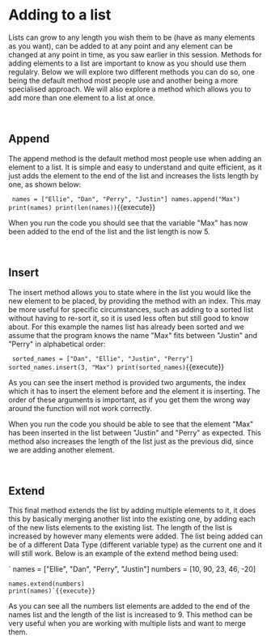 # **Adding to a list**
Lists can grow to any length you wish them to be (have as many elements as you want), can be added to at any point and any element can be changed at any point in time, as you saw earlier in this session. Methods for adding elements to a list are important to know as you should use them regulalry. Below we will explore two different methods you can do so, one being the default method most people use and another being a more specialised approach. We will also explore a method which allows you to add more than one element to a list at once.

</br>

## **Append**
The append method is the default method most people use when adding an element to a list. It is simple and easy to understand and quite efficient, as it just adds the element to the end of the list and increases the lists length by one, as shown below:

`
    names = ["Ellie", "Dan", "Perry", "Justin"]
    names.append("Max")
    print(names)
    print(len(names))`{{execute}}

When you run the code you should see that the variable "Max" has now been added to the end of the list and the list length is now 5.

</br>

## **Insert**
The insert method allows you to state where in the list you would like the new element to be placed, by providing the method with an index. This may be more useful for specific circumstances, such as adding to a sorted list without having to re-sort it, so it is used less often but still good to know about. For this example the names list has already been sorted and we assume that the program knows the name "Max" fits between "Justin" and "Perry" in alphabetical order:

`
    sorted_names = ["Dan", "Ellie", "Justin", "Perry"]
    sorted_names.insert(3, "Max")
    print(sorted_names)`{{execute}}

As you can see the insert method is provided two arguments, the index which it has to insert the element before and the element it is inserting. The order of these arguments is important, as if you get them the wrong way around the function will not work correctly.

When you run the code you should be able to see that the element "Max" has been inserted in the list between "Justin" and "Perry" as expected. This method also increases the length of the list just as the previous did, since we are adding another element.

</br>

## **Extend**
This final method extends the list by adding multiple elements to it, it does this by basically merging another list into the existing one, by adding each of the new lists elements to the existing list. The length of the list is increased by however many elements were added. The list being added can be of a different Data Type (different variable type) as the current one and it will still work. Below is an example of the extend method being used:

`
    names = ["Ellie", "Dan", "Perry", "Justin"]
    numbers = [10, 90, 23, 46, -20]

    names.extend(numbers)
    print(names)`{{execute}}

As you can see all the numbers list elements are added to the end of the names list and the length of the list is increased to 9. This method can be very useful when you are working with multiple lists and want to merge them. 